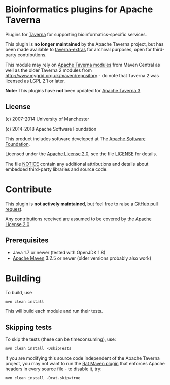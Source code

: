 <!--
   Licensed to the Apache Software Foundation (ASF) under one or more
   contributor license agreements.  See the NOTICE file distributed with
   this work for additional information regarding copyright ownership.
   The ASF licenses this file to You under the Apache License, Version 2.0
   (the "License"); you may not use this file except in compliance with
   the License.  You may obtain a copy of the License at

       http://www.apache.org/licenses/LICENSE-2.0

   Unless required by applicable law or agreed to in writing, software
   distributed under the License is distributed on an "AS IS" BASIS,
   WITHOUT WARRANTIES OR CONDITIONS OF ANY KIND, either express or implied.
   See the License for the specific language governing permissions and
   limitations under the License.
-->

# Bioinformatics plugins for Apache Taverna

Plugins for
[Taverna](http://taverna.incubator.apache.org/) for
supporting bioinformatics-specific services.

This plugin is **no longer maintained** by the Apache Taverna project, but 
has been made available to [taverna-extras](https://github.com/taverna-extras/) 
for archival purposes, open for third-party contributions.

This module may rely on 
[Apache Taverna modules](http://taverna.incubator.apache.org/code) from Maven Central
as well as the older Taverna 2 modules from http://www.mygrid.org.uk/maven/repository - do note that Taverna 2 was licensed as LGPL 2.1 or later.

**Note:** This plugins have **not** been updated for [Apache Taverna 3](https://taverna.incubator.apache.org/download/engine/)


## License

(c) 2007-2014 University of Manchester

(c) 2014-2018 Apache Software Foundation

This product includes software developed at The
[Apache Software Foundation](http://www.apache.org/).

Licensed under the
[Apache License 2.0](https://www.apache.org/licenses/LICENSE-2.0), see the file
[LICENSE](LICENSE) for details.

The file [NOTICE](NOTICE) contain any additional attributions and
details about embedded third-party libraries and source code.


# Contribute



This plugin is **not actively maintained**, but feel free to raise a
[GitHub pull request](https://github.com/taverna-extras/taverna-plugin-bioinformatics/pulls).

Any contributions received are assumed to be covered by the 
[Apache License 2.0](https://www.apache.org/licenses/LICENSE-2.0). 


## Prerequisites

* Java 1.7 or newer (tested with OpenJDK 1.8)
* [Apache Maven](https://maven.apache.org/download.html) 3.2.5 or newer (older
  versions probably also work)


# Building

To build, use

    mvn clean install

This will build each module and run their tests.


## Skipping tests

To skip the tests (these can be timeconsuming), use:

    mvn clean install -DskipTests


If you are modifying this source code independent of the
Apache Taverna project, you may not want to run the
[Rat Maven plugin](https://creadur.apache.org/rat/apache-rat-plugin/)
that enforces Apache headers in every source file - to disable it, try:

    mvn clean install -Drat.skip=true
